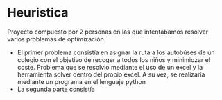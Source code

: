 # Heuristica
Proyecto compuesto por 2 personas en las que intentabamos resolver varios problemas de optimización. 
  - El primer problema consistía en asignar la ruta a los autobúses de un colegio con el objetivo de recoger a todos los niños y minimiozar el coste. Problema que se resolvio mediante el uso de un excel y la herramienta solver dentro del propio excel. A su vez, se realizaría mediante un programa en el lenguaje python
  - La segunda parte consistía
    
